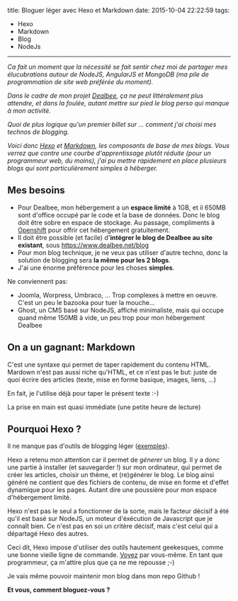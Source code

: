 title: Bloguer léger avec Hexo et Markdown
date: 2015-10-04 22:22:59
tags: 
- Hexo
- Markdown
- Blog
- NodeJs
---
*Ca fait un moment que la nécessité se fait sentir chez moi de partager mes élucubrations autour de NodeJS, AngularJS et MongoDB (ma pile de programmation de site web préférée du moment).*

*Dans le cadre de mon projet [Dealbee](https://www.dealbee.net "Dealbee, les deals faciles"), ça ne peut littéralement plus attendre, et dans la foulée, autant mettre sur pied le blog perso qui manque à mon activité.*

*Quoi de plus logique qu'un premier billet sur ... comment j'ai choisi mes technos de blogging.*

*Voici donc [Hexo](https://hexo.io) et [Markdown](https://daringfireball.net/projects/markdown/), les composants de base de mes blogs. Vous verrez que contre une courbe d'apprentissage plutôt réduite (pour un programmeur web, du moins), j'ai pu mettre rapidement en place plusieurs blogs qui sont particulièrement simples à héberger.*

Mes besoins
-----------

+ Pour Dealbee, mon hébergement a un **espace limité** à 1GB, et il 650MB sont d'office occupé par le code et la base de données. Donc le blog doit être sobre en espace de stockage. Au passage, compliments à [Openshift](https://openshift.redhat.com/ "Openshift: Hébergement NodeJS et autres techno Open Source") pour offrir cet hébergement gratuitement.
+ Il doit être possible (et facile) d'**intégrer le blog de Dealbee au site existant**, sous https://www.dealbee.net/blog
+ Pour mon blog technique, je ne veux pas utiliser d'autre techno, donc la solution de blogging sera **la même pour les 2 blogs**.
+ J'ai une énorme préférence pour les choses **simples**.

Ne conviennent pas:

+ Joomla, Worpress, Umbraco, ... Trop complexes à mettre en oeuvre. C'est un peu le bazooka pour tuer la mouche...
+ Ghost, un CMS basé sur NodeJS, affiché minimaliste, mais qui occupe quand même 150MB à vide, un peu trop pour mon hébergement Dealbee

On a un gagnant: Markdown
-------------------------

C'est une syntaxe qui permet de taper rapidement du contenu HTML.
Mardown n'est pas aussi riche qu'HTML, et ce n'est pas le but: juste de quoi écrire des articles (texte, mise en forme basique, images, liens, ...)

En fait, je l'utilise déjà pour taper le présent texte :-)

La prise en main est quasi immédiate (une petite heure de lecture)

Pourquoi Hexo ?
---------------

Il ne manque pas d'outils de blogging léger ([exemples](http://mashable.com/2014/05/09/16-minimalist-blogging-platforms/)).

Hexo a retenu mon attention car il permet de *génerer* un blog. Il y a donc une partie à installer (et sauvegarder !) sur mon ordinateur, qui permet de créer les articles, choisir un thème, et (re)générer le blog.
Le blog ainsi généré ne contient que des fichiers de contenu, de mise en forme et d'effet dynamique pour les pages. Autant dire une poussière pour mon espace d'hébergement limité.

Hexo n'est pas le seul a fonctionner de la sorte, mais le facteur décisif à été qu'il est basé sur NodeJS, un moteur d'éxécution de Javascript que je connaît bien. Ce n'est pas en soi un critère décisif, mais c'est celui qui a départagé Hexo des autres.

Ceci dit, Hexo impose d'utiliser des outils hautement geekesques, comme une bonne vieille ligne de commande. [Voyez](http://jr0cket.co.uk/developer-guides/hexo-workflow.png "Utiliser Hexo") par vous-même. En tant que programmeur, ça m'attire plus que ça ne me repousse ;-)

Je vais même pouvoir maintenir mon blog dans mon repo Github !

**Et vous, comment bloguez-vous ?**